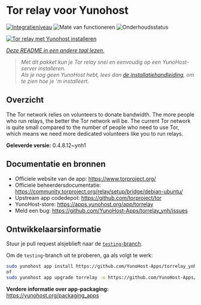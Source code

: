 <!--
NB: Deze README is automatisch gegenereerd door <https://github.com/YunoHost/apps/tree/master/tools/readme_generator>
Hij mag NIET handmatig aangepast worden.
-->

# Tor relay voor Yunohost

[![Integratieniveau](https://apps.yunohost.org/badge/integration/torrelay)](https://ci-apps.yunohost.org/ci/apps/torrelay/)
![Mate van functioneren](https://apps.yunohost.org/badge/state/torrelay)
![Onderhoudsstatus](https://apps.yunohost.org/badge/maintained/torrelay)

[![Tor relay met Yunohost installeren](https://install-app.yunohost.org/install-with-yunohost.svg)](https://install-app.yunohost.org/?app=torrelay)

*[Deze README in een andere taal lezen.](./ALL_README.md)*

> *Met dit pakket kun je Tor relay snel en eenvoudig op een YunoHost-server installeren.*  
> *Als je nog geen YunoHost hebt, lees dan [de installatiehandleiding](https://yunohost.org/install), om te zien hoe je 'm installeert.*

## Overzicht

The Tor network relies on volunteers to donate bandwidth. The more people who run relays, the better the Tor network will be. The current Tor network is quite small compared to the number of people who need to use Tor, which means we need more dedicated volunteers like you to run relays.

**Geleverde versie:** 0.4.8.12~ynh1
## Documentatie en bronnen

- Officiele website van de app: <https://www.torproject.org/>
- Officiele beheerdersdocumentatie: <https://community.torproject.org/relay/setup/bridge/debian-ubuntu/>
- Upstream app codedepot: <https://github.com/torproject/tor>
- YunoHost-store: <https://apps.yunohost.org/app/torrelay>
- Meld een bug: <https://github.com/YunoHost-Apps/torrelay_ynh/issues>

## Ontwikkelaarsinformatie

Stuur je pull request alsjeblieft naar de [`testing`-branch](https://github.com/YunoHost-Apps/torrelay_ynh/tree/testing).

Om de `testing`-branch uit te proberen, ga als volgt te werk:

```bash
sudo yunohost app install https://github.com/YunoHost-Apps/torrelay_ynh/tree/testing --debug
of
sudo yunohost app upgrade torrelay -u https://github.com/YunoHost-Apps/torrelay_ynh/tree/testing --debug
```

**Verdere informatie over app-packaging:** <https://yunohost.org/packaging_apps>
